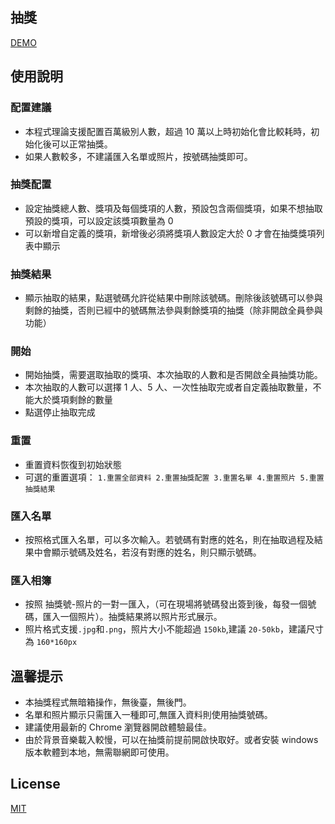 ## 抽獎

[DEMO](https://joeruno.github.io/lucky-draw/#/)

## 使用說明

### 配置建議

- 本程式理論支援配置百萬級別人數，超過 10 萬以上時初始化會比較耗時，初始化後可以正常抽獎。
- 如果人數較多，不建議匯入名單或照片，按號碼抽獎即可。

### 抽獎配置

- 設定抽獎總人數、獎項及每個獎項的人數，預設包含兩個獎項，如果不想抽取預設的獎項，可以設定該獎項數量為 0
- 可以新增自定義的獎項，新增後必須將獎項人數設定大於 0 才會在抽獎獎項列表中顯示

### 抽獎結果

- 顯示抽取的結果，點選號碼允許從結果中刪除該號碼。刪除後該號碼可以參與剩餘的抽獎，否則已經中的號碼無法參與剩餘獎項的抽獎（除非開啟全員參與功能）

### 開始

- 開始抽獎，需要選取抽取的獎項、本次抽取的人數和是否開啟全員抽獎功能。
- 本次抽取的人數可以選擇 1 人、5 人、一次性抽取完或者自定義抽取數量，不能大於獎項剩餘的數量
- 點選停止抽取完成

### 重置

- 重置資料恢復到初始狀態
- 可選的重置選項：
  `1.重置全部資料 2.重置抽獎配置 3.重置名單 4.重置照片 5.重置抽獎結果`

### 匯入名單

- 按照格式匯入名單，可以多次輸入。若號碼有對應的姓名，則在抽取過程及結果中會顯示號碼及姓名，若沒有對應的姓名，則只顯示號碼。

### 匯入相簿

- 按照 抽獎號-照片的一對一匯入，（可在現場將號碼發出簽到後，每發一個號碼，匯入一個照片）。抽獎結果將以照片形式展示。
- 照片格式支援`.jpg`和`.png`，照片大小不能超過 `150kb`,建議 `20-50kb`，建議尺寸為 `160*160px`

## 溫馨提示

- 本抽獎程式無暗箱操作，無後臺，無後門。
- 名單和照片顯示只需匯入一種即可,無匯入資料則使用抽獎號碼。
- 建議使用最新的 Chrome 瀏覽器開啟體驗最佳。
- 由於背景音樂載入較慢，可以在抽獎前提前開啟快取好。或者安裝 windows 版本軟體到本地，無需聯網即可使用。

## License

[MIT](https://choosealicense.com/licenses/mit/)
